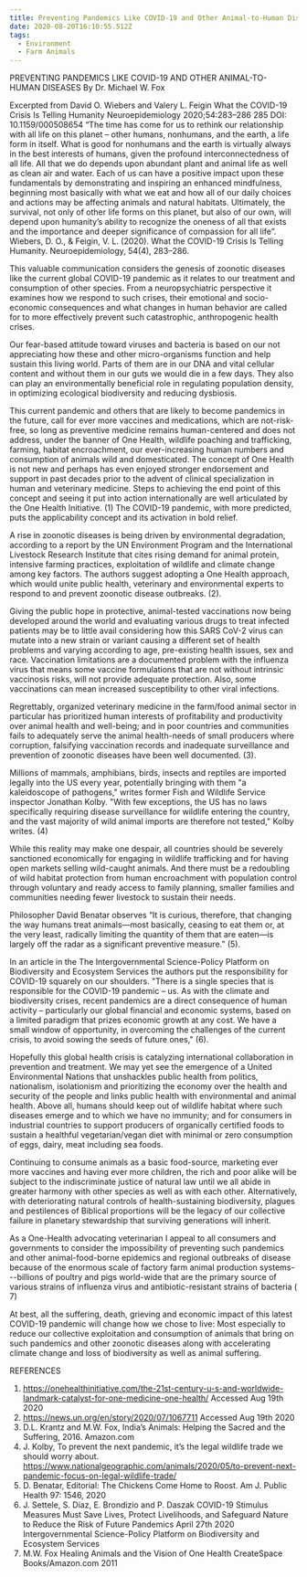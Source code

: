 ```yaml
---
title: Preventing Pandemics Like COVID-19 and Other Animal-to-Human Diseases
date: 2020-08-20T16:10:55.512Z
tags:
  - Environment
  - Farm Animals
---
```

PREVENTING PANDEMICS LIKE COVID-19 AND OTHER ANIMAL-TO-HUMAN DISEASES
                 By Dr. Michael W. Fox 

Excerpted from David O. Wiebers and Valery L. Feigin   What the COVID-19 Crisis Is Telling Humanity Neuroepidemiology 2020;54:283–286 285 DOI: 10.1159/000508654
“The time has come for us to rethink our relationship with all life on this planet – other humans, nonhumans, and the earth, a life form in itself. What is good for nonhumans and the earth is virtually always in the best interests of humans, given the profound interconnectedness of all life. All that we do depends upon abundant plant and animal life as well as clean air and water. Each of us can have a positive impact upon these fundamentals by demonstrating and inspiring an enhanced mindfulness, beginning most basically with what we eat and how all of our daily choices and actions may be affecting animals and natural habitats. Ultimately, the survival, not only of other life forms on this planet, but also of our own, will depend upon humanity’s ability to recognize the oneness of all that exists and the importance and deeper significance of compassion for all life”. Wiebers, D. O., & Feigin, V. L. (2020). What the COVID-19 Crisis Is Telling Humanity. Neuroepidemiology, 54(4), 283–286.

This valuable communication considers the genesis of zoonotic diseases like the current global COVID-19 pandemic as it relates to our treatment and consumption of other species. From a neuropsychiatric perspective it examines how we respond to such crises, their emotional and socio-economic consequences and what changes in human behavior are called for to more effectively prevent such catastrophic, anthropogenic health crises.

 Our fear-based attitude toward viruses and bacteria is based on our not appreciating how these and other micro-organisms function and help sustain this living world. Parts of them are in our DNA and vital cellular content and without them in our guts we would die in a few days. They also can play an environmentally beneficial role in regulating population density, in optimizing ecological biodiversity and reducing dysbiosis. 

 This current pandemic and others that are likely to become pandemics in the future, call for ever more vaccines and medications, which are not-risk-free, so long as preventive medicine remains human-centered and does not address, under the banner of One Health,  wildlife poaching and trafficking, farming, habitat encroachment, our ever-increasing human numbers and consumption of animals wild and domesticated. The concept of One Health is not new and perhaps has even enjoyed stronger endorsement and support in past decades prior to the advent of clinical specialization in human and veterinary medicine. Steps to achieving the end point of this concept and seeing it put into action internationally are well articulated by the One Health Initiative. (1) The COVID-19 pandemic, with more predicted, puts the applicability concept and its activation in bold relief.

A rise in zoonotic diseases is being driven by environmental degradation, according to a report by the UN Environment Program and the International Livestock Research Institute that cites rising demand for animal protein, intensive farming practices, exploitation of wildlife and climate change among key factors. The authors suggest adopting a One Health approach, which would unite public health, veterinary and environmental experts to respond to and prevent zoonotic disease outbreaks. (2). 
 
 Giving the public hope in protective, animal-tested vaccinations now being developed around the world and evaluating various drugs to treat infected patients may be to little avail considering how this SARS CoV-2 virus can mutate into a new strain or variant causing a different set of health problems and varying according to age, pre-existing health issues, sex and race. Vaccination limitations are a documented problem with the influenza virus that means some vaccine formulations that are not without intrinsic vaccinosis risks, will not provide adequate protection. Also, some vaccinations can mean increased susceptibility to other viral infections.

Regrettably, organized veterinary medicine in the farm/food animal sector in particular has prioritized human interests of profitability and productivity over animal health and well-being; and in poor countries and communities fails to adequately serve the animal health-needs of small producers where corruption, falsifying vaccination records and inadequate surveillance and prevention of zoonotic diseases have been well documented. (3). 

Millions of mammals, amphibians, birds, insects and reptiles are imported legally into the US every year, potentially bringing with them "a kaleidoscope of pathogens," writes former Fish and Wildlife Service inspector Jonathan Kolby. "With few exceptions, the US has no laws specifically requiring disease surveillance for wildlife entering the country, and the vast majority of wild animal imports are therefore not tested," Kolby writes. (4) 

While this reality may make one despair, all countries should be severely sanctioned economically for engaging in wildlife trafficking and for having open markets selling wild-caught animals. And there must be a redoubling of wild habitat protection from human encroachment with population control through voluntary and ready access to family planning, smaller families and communities needing fewer livestock to sustain their needs.

Philosopher David Benatar observes “It is curious, therefore, that changing the way humans treat animals—most basically, ceasing to eat them or, at the very least, radically limiting the quantity of them that are eaten—is largely off the radar as a significant preventive measure.” (5).

In an article in the The Intergovernmental Science-Policy Platform on Biodiversity and Ecosystem Services the authors put the responsibility for COVID-19 squarely on our shoulders. "There is a single species that is responsible for the COVID-19 pandemic – us. As with the climate and biodiversity crises, recent pandemics are a direct consequence of human activity – particularly our global financial and economic systems, based on a limited paradigm that prizes economic growth at any cost. We have a small window of opportunity, in overcoming the challenges of the current crisis, to avoid sowing the seeds of future ones," (6).

Hopefully this global health crisis is catalyzing international collaboration in prevention and treatment. We may yet see the emergence of a United Environmental Nations that unshackles public health from politics, nationalism, isolationism and prioritizing the economy over the health and security of the people and links public health with environmental and animal health. Above all, humans should keep out of wildlife habitat where such diseases emerge and to which we have no immunity; and for consumers in industrial countries to support producers of organically certified foods to sustain a healthful vegetarian/vegan diet with minimal or zero consumption of eggs, dairy, meat including sea foods.

Continuing to consume animals as a basic food-source, marketing ever more vaccines and having ever more children, the rich and poor alike will be subject to the indiscriminate justice of natural law until we all abide in greater harmony with other species as well as with each other. Alternatively, with deteriorating natural controls of health-sustaining biodiversity, plagues and pestilences of Biblical proportions will be the legacy of our collective failure in planetary stewardship that surviving generations will inherit.

As a One-Health advocating veterinarian I appeal to all consumers and governments to consider the impossibility of preventing such pandemics and other animal-food-borne epidemics and regional outbreaks of disease because of the enormous scale of factory farm animal production systems---billions of poultry and pigs world-wide that are the primary source of various strains of influenza virus and antibiotic-resistant strains of bacteria ( 7)

 At best, all the suffering, death, grieving and economic impact of this latest COVID-19 pandemic will change how we chose to live: Most especially to reduce our collective exploitation and consumption of animals that bring on such pandemics and other zoonotic diseases along with accelerating climate change and loss of biodiversity as well as animal suffering.  

REFERENCES
1.	https://onehealthinitiative.com/the-21st-century-u-s-and-worldwide-landmark-catalyst-for-one-medicine-one-health/ Accessed Aug 19th 2020
2.	https://news.un.org/en/story/2020/07/1067711 Accessed Aug 19th 2020
3.	D.L. Krantz and M.W. Fox, India’s Animals: Helping the Sacred and the Suffering, 2016. Amazon.com 
4.	J. Kolby, To prevent the next pandemic, it’s the legal wildlife trade we should worry about. https://www.nationalgeographic.com/animals/2020/05/to-prevent-next-pandemic-focus-on-legal-wildlife-trade/
5.	D. Benatar, Editorial: The Chickens Come Home to Roost.  Am J. Public Health 97: 1546, 2020
6.	 J. Settele, S. Díaz, E.  Brondizio and P. Daszak COVID-19 Stimulus Measures Must Save Lives, Protect Livelihoods, and Safeguard Nature to Reduce the Risk of Future Pandemics April 27th  2020 Intergovernmental Science-Policy Platform on Biodiversity and Ecosystem Services
7.	M.W. Fox Healing Animals and the Vision of One Health CreateSpace Books/Amazon.com 2011
